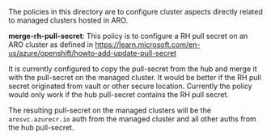 The policies in this directory are to configure cluster aspects directly related to managed clusters hosted in ARO.

**merge-rh-pull-secret**:
This policy is to configure a RH pull secret on an ARO cluster as defined in https://learn.microsoft.com/en-us/azure/openshift/howto-add-update-pull-secret

It is currently configured to copy the pull-secret from the hub and merge it with the pull-secret on the managed cluster.  It would be better if the RH pull secret originated from vault or other secure location.  Currently the policy would only work if the hub pull-secret contains the RH pull secret.

The resulting pull-secret on the managed clusters will be the `arosvc.azurecr.io` auth from the managed cluster and all other auths from the hub pull-secret.

